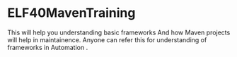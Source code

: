 # ELF40MavenTraining
This will help you understanding basic frameworks 
And how Maven projects will help in maintainence.
Anyone can refer this for understanding of frameworks in Automation .
